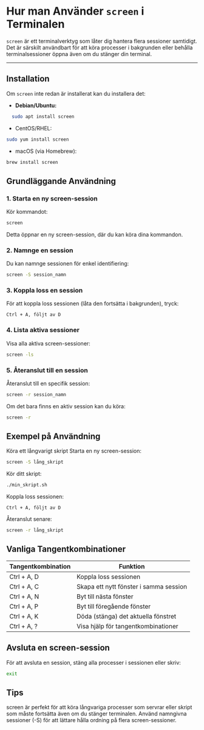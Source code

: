 # Hur man Använder `screen` i Terminalen

`screen` är ett terminalverktyg som låter dig hantera flera sessioner samtidigt. Det är särskilt användbart för att köra processer i bakgrunden eller behålla terminalsessioner öppna även om du stänger din terminal.

---

## **Installation**
Om `screen` inte redan är installerat kan du installera det:

- **Debian/Ubuntu:**
```bash
  sudo apt install screen
```

- CentOS/RHEL:
```bash
sudo yum install screen
```
- macOS (via Homebrew):
```bash
brew install screen
```
## Grundläggande Användning
### 1. Starta en ny screen-session
Kör kommandot:

```bash
screen
```
Detta öppnar en ny screen-session, där du kan köra dina kommandon.

### 2. Namnge en session
Du kan namnge sessionen för enkel identifiering:

```bash
screen -S session_namn
```
### 3. Koppla loss en session
För att koppla loss sessionen (låta den fortsätta i bakgrunden), tryck:

```plaintext
Ctrl + A, följt av D
```
### 4. Lista aktiva sessioner
Visa alla aktiva screen-sessioner:

```bash
screen -ls
```
### 5. Återanslut till en session
Återanslut till en specifik session:

```bash
screen -r session_namn
```
Om det bara finns en aktiv session kan du köra:

```bash
screen -r
```
## Exempel på Användning
Köra ett långvarigt skript
Starta en ny screen-session:
```bash
screen -S lång_skript
```
Kör ditt skript:
```bash
./min_skript.sh
```
Koppla loss sessionen:
```plaintext
Ctrl + A, följt av D
```
Återanslut senare:
```bash
screen -r lång_skript
```
## Vanliga Tangentkombinationer

|Tangentkombination	|Funktion                               |
|-------------------|---------------------------------------|
|Ctrl + A, D      	|Koppla loss sessionen                  |
|Ctrl + A, C	      |Skapa ett nytt fönster i samma session |
|Ctrl + A, N      	|Byt till nästa fönster                 |
|Ctrl + A, P        |Byt till föregående fönster            |
|Ctrl + A, K	      |Döda (stänga) det aktuella fönstret    |
|Ctrl + A, ?	      |Visa hjälp för tangentkombinationer    |

## Avsluta en screen-session
För att avsluta en session, stäng alla processer i sessionen eller skriv:

```bash
exit
```
## Tips
screen är perfekt för att köra långvariga processer som servrar eller skript som måste fortsätta även om du stänger terminalen.
Använd namngivna sessioner (-S) för att lättare hålla ordning på flera screen-sessioner.

